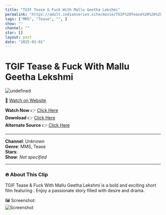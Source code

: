 ```yaml
---
title: "TGIF Tease & Fuck With Mallu Geetha Lekshmi"
permalink: "https://adult.indianseries.site/movie/TGIF%20Tease%20%26%20Fuck%20With%20Mallu%20Geetha%20Lekshmi"
tags: ["MMS", "Tease", "", ]
show: ""
channel: ""
star: []
layout: post
date: "2025-01-01"
---
```


# TGIF Tease & Fuck With Mallu Geetha Lekshmi

![undefined](https://desisins.com/wp-content/uploads/2024/09/Geetha-Lekshmi-Mallu-DesiSins.com_.jpg)

🔗 [Watch on Website](https://adult.indianseries.site/movie/TGIF%20Tease%20%26%20Fuck%20With%20Mallu%20Geetha%20Lekshmi)

**Watch Now** 👉 [Click Here](https://adult.indianseries.site/movie/TGIF%20Tease%20%26%20Fuck%20With%20Mallu%20Geetha%20Lekshmi)  
**Download** 👉 [Click Here](https://adult.indianseries.site/movie/TGIF%20Tease%20%26%20Fuck%20With%20Mallu%20Geetha%20Lekshmi)  
**Alternate Source** 👉 [Click Here](https://adult.indianseries.site/movie/TGIF%20Tease%20%26%20Fuck%20With%20Mallu%20Geetha%20Lekshmi)

---

**Channel**: Unknown  
**Genre**: MMS, Tease  
**Stars**:   
**Show**: *Not specified*

---

### 🔥 About This Clip

TGIF Tease & Fuck With Mallu Geetha Lekshmi is a bold and exciting short film featuring . Enjoy a passionate story filled with desire and drama.
 
🖼️ Screenshot:  
![Screenshot](https://desisins.com/wp-content/uploads/2024/09/Geetha-Lekshmi-Mallu-DesiSins.com_.jpg)
